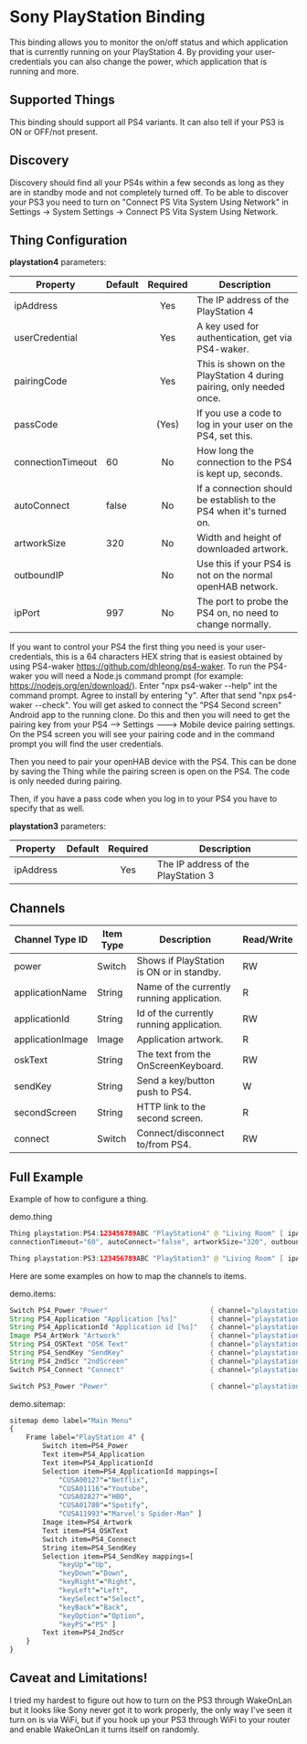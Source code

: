 # Sony PlayStation Binding

This binding allows you to monitor the on/off status and which application that is currently running on your PlayStation 4.
By providing your user-credentials you can also change the power, which application that is running and more.

## Supported Things

This binding should support all PS4 variants.
It can also tell if your PS3 is ON or OFF/not present.

## Discovery

Discovery should find all your PS4s within a few seconds as long as they are in standby mode and not completely turned off.
To be able to discover your PS3 you need to turn on "Connect PS Vita System Using Network" in
Settings -> System Settings -> Connect PS Vita System Using Network.

## Thing Configuration

**playstation4** parameters:

| Property            | Default | Required | Description                                                              |
|---------------------|---------|:--------:|--------------------------------------------------------------------------|
| ipAddress           |         | Yes      | The IP address of the PlayStation 4                                      |
| userCredential      |         | Yes      | A key used for authentication, get via PS4-waker.                        |
| pairingCode         |         | Yes      | This is shown on the PlayStation 4 during pairing, only needed once.     |
| passCode            |         | (Yes)    | If you use a code to log in your user on the PS4, set this.              |
| connectionTimeout   |  60     | No       | How long the connection to the PS4 is kept up, seconds.                  |
| autoConnect         |  false  | No       | If a connection should be establish to the PS4 when it's turned on.      |
| artworkSize         |  320    | No       | Width and height of downloaded artwork.                                  |
| outboundIP          |         | No       | Use this if your PS4 is not on the normal openHAB network.               |
| ipPort              |  997    | No       | The port to probe the PS4 on, no need to change normally.                |

If you want to control your PS4 the first thing you need is your user-credentials, this is a 64 characters HEX string that is easiest obtained by using PS4-waker <https://github.com/dhleong/ps4-waker>.
To run the PS4-waker you will need a Node.js command prompt (for example: <https://nodejs.org/en/download/>).
Enter "npx ps4-waker --help" int the command prompt. Agree to install by entering "y".
After that send "npx ps4-waker --check". You will get asked to connect the "PS4 Second screen" Android app to the running clone.
Do this and then you will need to get the pairing key from your PS4 --> Settings ---> Mobile device pairing settings.
On the PS4 screen you will see your pairing code and in the command prompt you will find the user credentials.

Then you need to pair your openHAB device with the PS4.
This can be done by saving the Thing while the pairing screen is open on the PS4. The code is only needed during pairing.

Then, if you have a pass code when you log in to your PS4 you have to specify that as well.

**playstation3** parameters:

| Property            | Default | Required | Description                                                              |
|---------------------|---------|:--------:|--------------------------------------------------------------------------|
| ipAddress           |         | Yes      | The IP address of the PlayStation 3                                      |

## Channels

| Channel Type ID  | Item Type | Description                                                             | Read/Write |
|------------------|-----------|-------------------------------------------------------------------------|------------|
| power            | Switch    | Shows if PlayStation is ON or in standby.                               | RW         |
| applicationName  | String    | Name of the currently running application.                              | R          |
| applicationId    | String    | Id of the currently running application.                                | RW         |
| applicationImage | Image     | Application artwork.                                                    | R          |
| oskText          | String    | The text from the OnScreenKeyboard.                                     | RW         |
| sendKey          | String    | Send a key/button push to PS4.                                          | W          |
| secondScreen     | String    | HTTP link to the second screen.                                         | R          |
| connect          | Switch    | Connect/disconnect to/from PS4.                                         | RW         |

## Full Example

Example of how to configure a thing.

demo.thing

```java
Thing playstation:PS4:123456789ABC "PlayStation4" @ "Living Room" [ ipAddress="192.168.0.2", userCredential="0123456789ABCDEF0123456789ABCDEF0123456789ABCDEF0123456789ABCDEF", passCode="1234", pairingCode="12345678",
connectionTimeout="60", autoConnect="false", artworkSize="320", outboundIP="192.168.0.3", ipPort="997" ]

Thing playstation:PS3:123456789ABC "PlayStation3" @ "Living Room" [ ipAddress="192.168.0.2" ]
```

Here are some examples on how to map the channels to items.

demo.items:

```java
Switch PS4_Power "Power"                         { channel="playstation:PS4:123456789ABC:power" }
String PS4_Application "Application [%s]"        { channel="playstation:PS4:123456789ABC:applicationName" }
String PS4_ApplicationId "Application id [%s]"   { channel="playstation:PS4:123456789ABC:applicationId" }
Image PS4_ArtWork "Artwork"                      { channel="playstation:PS4:123456789ABC:applicationImage" }
String PS4_OSKText "OSK Text"                    { channel="playstation:PS4:123456789ABC:oskText" }
String PS4_SendKey "SendKey"                     { channel="playstation:PS4:123456789ABC:sendKey" }
String PS4_2ndScr "2ndScreen"                    { channel="playstation:PS4:123456789ABC:secondScreen" }
Switch PS4_Connect "Connect"                     { channel="playstation:PS4:123456789ABC:connect" }

Switch PS3_Power "Power"                         { channel="playstation:PS3:123456789ABC:power" }
```

demo.sitemap:

```perl
sitemap demo label="Main Menu"
{
    Frame label="PlayStation 4" {
        Switch item=PS4_Power
        Text item=PS4_Application
        Text item=PS4_ApplicationId
        Selection item=PS4_ApplicationId mappings=[
            "CUSA00127"="Netflix",
            "CUSA01116"="Youtube",
            "CUSA02827"="HBO",
            "CUSA01780"="Spotify",
            "CUSA11993"="Marvel's Spider-Man" ]
        Image item=PS4_Artwork
        Text item=PS4_OSKText
        Switch item=PS4_Connect
        String item=PS4_SendKey
        Selection item=PS4_SendKey mappings=[
            "keyUp"="Up",
            "keyDown"="Down",
            "keyRight"="Right",
            "keyLeft"="Left",
            "keySelect"="Select",
            "keyBack"="Back",
            "keyOption"="Option",
            "keyPS"="PS" ]
        Text item=PS4_2ndScr
    }
}
```

## Caveat and Limitations!

I tried my hardest to figure out how to turn on the PS3 through WakeOnLan but it looks like Sony never got it to work properly, the only way I've seen it turn on is via WiFi, but if you hook up your PS3 through WiFi to your router and enable WakeOnLan it turns itself on randomly.

